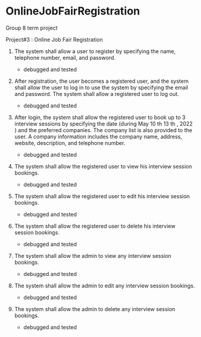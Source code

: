 # OnlineJobFairRegistration

Group 8 term project

Project#3 : Online Job Fair Registration

1.  The system shall allow a user to register by specifying the name, telephone number, email, and
    password.

    - debugged and tested

2.  After registration, the user becomes a registered user, and the system shall allow the user to log in to
    use the system by specifying the email and password. The system shall allow a registered user to log
    out.

    - debugged and tested

3.  After login, the system shall allow the registered user to book up to 3 interview sessions by specifying
    the date (during May 10 th 13 th , 2022 ) and the preferred companies. The company list is also provided
    to the user. A company information includes the company name, address, website, description, and
    telephone number.

    - debugged and tested

4.  The system shall allow the registered user to view his interview session bookings.

    - debugged and tested

5.  The system shall allow the registered user to edit his interview session bookings.

    - debugged and tested

6.  The system shall allow the registered user to delete his interview session bookings.

    - debugged and tested

7.  The system shall allow the admin to view any interview session bookings.

    - debugged and tested

8.  The system shall allow the admin to edit any interview session bookings.

    - debugged and tested

9.  The system shall allow the admin to delete any interview session bookings.

    - debugged and tested
